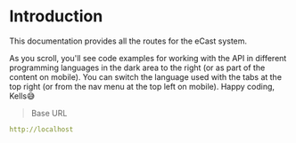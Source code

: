 # Introduction



This documentation provides all the routes for the eCast system.

<aside>As you scroll, you'll see code examples for working with the API in different programming languages in the dark area to the right (or as part of the content on mobile).
You can switch the language used with the tabs at the top right (or from the nav menu at the top left on mobile). Happy coding, Kells😅</aside>

> Base URL

```yaml
http://localhost
```
